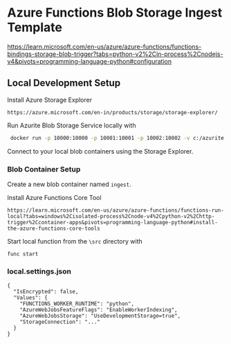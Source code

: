 # Azure Functions Blob Storage Ingest Template

https://learn.microsoft.com/en-us/azure/azure-functions/functions-bindings-storage-blob-trigger?tabs=python-v2%2Cin-process%2Cnodejs-v4&pivots=programming-language-python#configuration


## Local Development Setup
Install Azure Storage Explorer
```
https://azure.microsoft.com/en-in/products/storage/storage-explorer/
```

Run Azurite Blob Storage Service locally with
````bash
 docker run -p 10000:10000 -p 10001:10001 -p 10002:10002 -v c:/azurite:/data mcr.microsoft.com/azure-storage/azurite
 ````
Connect to your local blob containers using the Storage Explorer.

### Blob Container Setup
Create a new blob container named `ingest`.

Install Azure Functions Core Tool
```
https://learn.microsoft.com/en-us/azure/azure-functions/functions-run-local?tabs=windows%2Cisolated-process%2Cnode-v4%2Cpython-v2%2Chttp-trigger%2Ccontainer-apps&pivots=programming-language-python#install-the-azure-functions-core-tools
```
Start local function from the `\src` directory with 

```
func start
```


### local.settings.json
```
{
  "IsEncrypted": false,
  "Values": {
    "FUNCTIONS_WORKER_RUNTIME": "python",
    "AzureWebJobsFeatureFlags": "EnableWorkerIndexing",
    "AzureWebJobsStorage": "UseDevelopmentStorage=true",
    "StorageConnection": "..."
  }
}
```